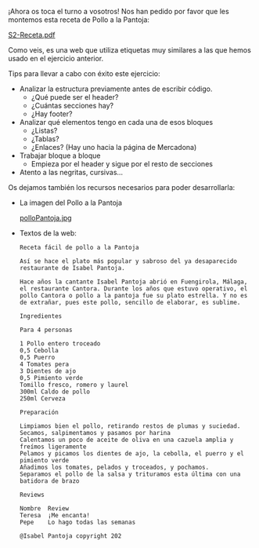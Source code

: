 ¡Ahora os toca el turno a vosotros! Nos han pedido por favor que les montemos esta receta de Pollo a la Pantoja:

[S2-Receta.pdf](%F0%9F%9F%A2%20SESIO%CC%81N%202%20-%20Ba%CC%81sicos%20HTML%20(I)%20344263856fcc4f5ca8c5198cd15d0adc/S2-Receta.pdf)

Como veis, es una web que utiliza etiquetas muy similares a las que hemos usado en el ejercicio anterior.

Tips para llevar a cabo con éxito este ejercicio:

- Analizar la estructura previamente antes de escribir código.
    - ¿Qué puede ser el header?
    - ¿Cuántas secciones hay?
    - ¿Hay footer?
- Analizar qué elementos tengo en cada una de esos bloques
    - ¿Listas?
    - ¿Tablas?
    - ¿Enlaces? (Hay uno hacia la página de Mercadona)
- Trabajar bloque a bloque
    - Empieza por el header y sigue por el resto de secciones
- Atento a las negritas, cursivas…

Os dejamos también los recursos necesarios para poder desarrollarla:

- La imagen del Pollo a la Pantoja
    
    [polloPantoja.jpg](%F0%9F%9F%A2%20SESIO%CC%81N%202%20-%20Ba%CC%81sicos%20HTML%20(I)%20344263856fcc4f5ca8c5198cd15d0adc/polloPantoja%201.jpg)
    

- Textos de la web:
    
    ```
    Receta fácil de pollo a la Pantoja
    
    Así se hace el plato más popular y sabroso del ya desaparecido restaurante de Isabel Pantoja.
    ```
    
    ```
    Hace años la cantante Isabel Pantoja abrió en Fuengirola, Málaga, el restaurante Cantora. Durante los años que estuvo operativo, el pollo Cantora o pollo a la pantoja fue su plato estrella. Y no es de extrañar, pues este pollo, sencillo de elaborar, es sublime.
    ```
    
    ```
    Ingredientes
    
    Para 4 personas
    
    1 Pollo entero troceado
    0,5 Cebolla
    0,5 Puerro
    4 Tomates pera
    3 Dientes de ajo
    0,5 Pimiento verde
    Tomillo fresco, romero y laurel
    300ml Caldo de pollo
    250ml Cerveza
    ```
    
    ```
    Preparación
    
    Limpiamos bien el pollo, retirando restos de plumas y suciedad.
    Secamos, salpimentamos y pasamos por harina
    Calentamos un poco de aceite de oliva en una cazuela amplia y freímos ligeramente
    Pelamos y picamos los dientes de ajo, la cebolla, el puerro y el pimiento verde
    Añadimos los tomates, pelados y troceados, y pochamos.
    Separamos el pollo de la salsa y trituramos esta última con una batidora de brazo
    ```
    
    ```
    Reviews
    
    Nombre	Review
    Teresa	¡Me encanta!
    Pepe	Lo hago todas las semanas
    ```
    
    ```
    @Isabel Pantoja copyright 202
    ```
